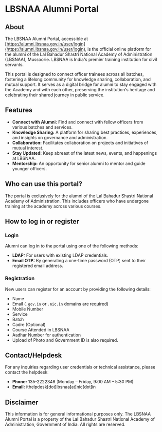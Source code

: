 # LBSNAA Alumni Portal

## About

The LBSNAA Alumni Portal, accessible at [https://alumni.lbsnaa.gov.in/user/login](https://alumni.lbsnaa.gov.in/user/login), is the official online platform for the alumni of the Lal Bahadur Shastri National Academy of Administration (LBSNAA), Mussoorie. LBSNAA is India's premier training institution for civil servants.

This portal is designed to connect officer trainees across all batches, fostering a lifelong community for knowledge sharing, collaboration, and mutual support. It serves as a digital bridge for alumni to stay engaged with the Academy and with each other, preserving the institution's heritage and celebrating their shared journey in public service.

## Features

* **Connect with Alumni:** Find and connect with fellow officers from various batches and services.
* **Knowledge Sharing:** A platform for sharing best practices, experiences, and insights on governance and administration.
* **Collaboration:** Facilitates collaboration on projects and initiatives of mutual interest.
* **Stay Updated:** Keep abreast of the latest news, events, and happenings at LBSNAA.
* **Mentorship:** An opportunity for senior alumni to mentor and guide younger officers.

## Who can use this portal?

The portal is exclusively for the alumni of the Lal Bahadur Shastri National Academy of Administration. This includes officers who have undergone training at the academy across various courses.

## How to log in or register

### Login

Alumni can log in to the portal using one of the following methods:

* **LDAP:** For users with existing LDAP credentials.
* **Email OTP:** By generating a one-time password (OTP) sent to their registered email address.

### Registration

New users can register for an account by providing the following details:

* Name
* Email (`.gov.in` or `.nic.in` domains are required)
* Mobile Number
* Service
* Batch
* Cadre (Optional)
* Course Attended in LBSNAA
* Aadhar Number for authentication
* Upload of Photo and Government ID is also required.

## Contact/Helpdesk

For any inquiries regarding user credentials or technical assistance, please contact the helpdesk:

* **Phone:** 135-2222346 (Monday – Friday, 9:00 AM – 5:30 PM)
* **Email:** ithelpdesk[dot]lbsnaa[at]nic[dot]in

## Disclaimer

This information is for general informational purposes only. The LBSNAA Alumni Portal is a property of the Lal Bahadur Shastri National Academy of Administration, Government of India. All rights are reserved.